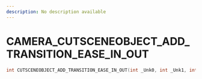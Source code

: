 ```yaml
---
description: No description available 
---
```


# CAMERA\_CUTSCENEOBJECT_ADD_TRANSITION_EASE_IN_OUT

```cpp
int CUTSCENEOBJECT_ADD_TRANSITION_EASE_IN_OUT(int _Unk0, int _Unk1, int _Unk2, int _Unk3, int _Unk4, int _Unk5);
```